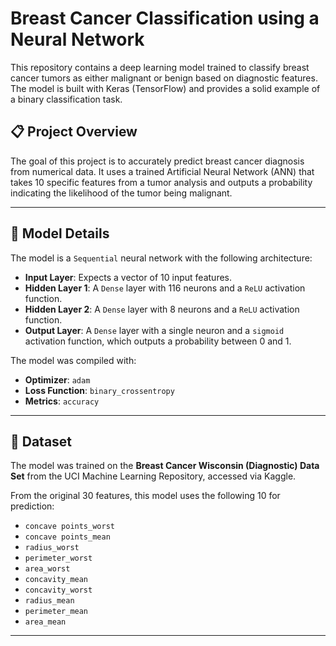 # Breast Cancer Classification using a Neural Network

This repository contains a deep learning model trained to classify breast cancer tumors as either malignant or benign based on diagnostic features. The model is built with Keras (TensorFlow) and provides a solid example of a binary classification task.

## 📋 Project Overview

The goal of this project is to accurately predict breast cancer diagnosis from numerical data. It uses a trained Artificial Neural Network (ANN) that takes 10 specific features from a tumor analysis and outputs a probability indicating the likelihood of the tumor being malignant.

---

## 🧠 Model Details

The model is a `Sequential` neural network with the following architecture:

* **Input Layer**: Expects a vector of 10 input features.
* **Hidden Layer 1**: A `Dense` layer with 116 neurons and a `ReLU` activation function.
* **Hidden Layer 2**: A `Dense` layer with 8 neurons and a `ReLU` activation function.
* **Output Layer**: A `Dense` layer with a single neuron and a `sigmoid` activation function, which outputs a probability between 0 and 1.

The model was compiled with:
* **Optimizer**: `adam`
* **Loss Function**: `binary_crossentropy`
* **Metrics**: `accuracy`

---

## 💾 Dataset

The model was trained on the **Breast Cancer Wisconsin (Diagnostic) Data Set** from the UCI Machine Learning Repository, accessed via Kaggle.

From the original 30 features, this model uses the following 10 for prediction:
- `concave points_worst`
- `concave points_mean`
- `radius_worst`
- `perimeter_worst`
- `area_worst`
- `concavity_mean`
- `concavity_worst`
- `radius_mean`
- `perimeter_mean`
- `area_mean`

---
